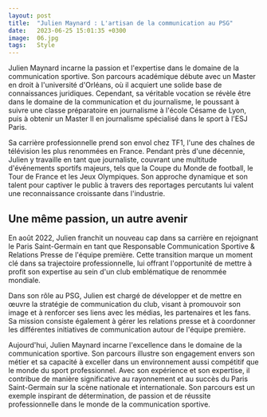 ```yaml
---
layout: post
title:  "Julien Maynard : L'artisan de la communication au PSG"
date:   2023-06-25 15:01:35 +0300
image:  06.jpg
tags:   Style
---
```

Julien Maynard incarne la passion et l'expertise dans le domaine de la communication sportive. Son parcours académique débute avec un Master en droit à l'université d'Orléans, où il acquiert une solide base de connaissances juridiques. Cependant, sa véritable vocation se révèle être dans le domaine de la communication et du journalisme, le poussant à suivre une classe préparatoire en journalisme à l'école Césame de Lyon, puis à obtenir un Master II en journalisme spécialisé dans le sport à l'ESJ Paris.

Sa carrière professionnelle prend son envol chez TF1, l'une des chaînes de télévision les plus renommées en France. Pendant près d'une décennie, Julien y travaille en tant que journaliste, couvrant une multitude d'événements sportifs majeurs, tels que la Coupe du Monde de football, le Tour de France et les Jeux Olympiques. Son approche dynamique et son talent pour captiver le public à travers des reportages percutants lui valent une reconnaissance croissante dans l'industrie.

## Une même passion, un autre avenir

En août 2022, Julien franchit un nouveau cap dans sa carrière en rejoignant le Paris Saint-Germain en tant que Responsable Communication Sportive & Relations Presse de l'équipe première. Cette transition marque un moment clé dans sa trajectoire professionnelle, lui offrant l'opportunité de mettre à profit son expertise au sein d'un club emblématique de renommée mondiale.

Dans son rôle au PSG, Julien est chargé de développer et de mettre en œuvre la stratégie de communication du club, visant à promouvoir son image et à renforcer ses liens avec les médias, les partenaires et les fans. Sa mission consiste également à gérer les relations presse et à coordonner les différentes initiatives de communication autour de l'équipe première.

Aujourd'hui, Julien Maynard incarne l'excellence dans le domaine de la communication sportive. Son parcours illustre son engagement envers son métier et sa capacité à exceller dans un environnement aussi compétitif que le monde du sport professionnel. Avec son expérience et son expertise, il contribue de manière significative au rayonnement et au succès du Paris Saint-Germain sur la scène nationale et internationale. Son parcours est un exemple inspirant de détermination, de passion et de réussite professionnelle dans le monde de la communication sportive.